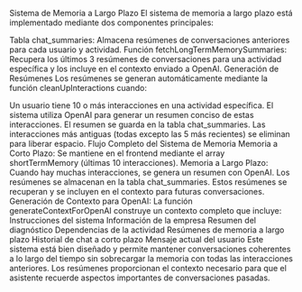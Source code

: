 Sistema de Memoria a Largo Plazo
El sistema de memoria a largo plazo está implementado mediante dos componentes principales:

Tabla chat_summaries: Almacena resúmenes de conversaciones anteriores para cada usuario y actividad.
Función fetchLongTermMemorySummaries: Recupera los últimos 3 resúmenes de conversaciones para una actividad específica y los incluye en el contexto enviado a OpenAI.
Generación de Resúmenes
Los resúmenes se generan automáticamente mediante la función cleanUpInteractions cuando:

Un usuario tiene 10 o más interacciones en una actividad específica.
El sistema utiliza OpenAI para generar un resumen conciso de estas interacciones.
El resumen se guarda en la tabla chat_summaries.
Las interacciones más antiguas (todas excepto las 5 más recientes) se eliminan para liberar espacio.
Flujo Completo del Sistema de Memoria
Memoria a Corto Plazo: Se mantiene en el frontend mediante el array shortTermMemory (últimas 10 interacciones).
Memoria a Largo Plazo:
Cuando hay muchas interacciones, se genera un resumen con OpenAI.
Los resúmenes se almacenan en la tabla chat_summaries.
Estos resúmenes se recuperan y se incluyen en el contexto para futuras conversaciones.
Generación de Contexto para OpenAI:
La función generateContextForOpenAI construye un contexto completo que incluye:
Instrucciones del sistema
Información de la empresa
Resumen del diagnóstico
Dependencias de la actividad
Resúmenes de memoria a largo plazo
Historial de chat a corto plazo
Mensaje actual del usuario
Este sistema está bien diseñado y permite mantener conversaciones coherentes a lo largo del tiempo sin sobrecargar la memoria con todas las interacciones anteriores. Los resúmenes proporcionan el contexto necesario para que el asistente recuerde aspectos importantes de conversaciones pasadas.
